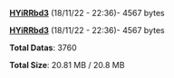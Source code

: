 [**HYiRRbd3**](/data/HYiRRbd3.txt) (18/11/22 - 22:36)- 4567 bytes

[**HYiRRbd3**](/data/HYiRRbd3.txt) (18/11/22 - 22:36)- 4567 bytes

**Total Datas**: 3760

**Total Size**: 20.81 MB / 20.8 MB